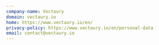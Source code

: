 ```yaml
---
company-name: Vectaury
domain: vectaury.io
home: https://www.vectaury.io/en/
privacy-policy: https://www.vectaury.io/en/personal-data
email: contact@vectaury.io
---
```




